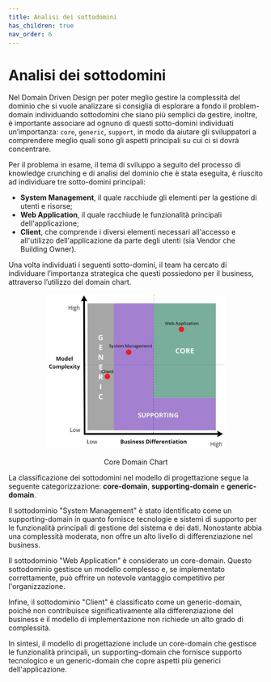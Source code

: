 ```yaml
---
title: Analisi dei sottodomini
has_children: true
nav_order: 6
---
```

# Analisi dei sottodomini

Nel Domain Driven Design per poter meglio gestire la complessità del dominio che si vuole analizzare si consiglia di esplorare a fondo il problem-domain individuando sottodomini che siano più semplici da gestire, inoltre, è importante associare ad ognuno di questi sotto-domini individuati un’importanza: `core`, `generic`, `support`, in modo da aiutare gli sviluppatori a comprendere meglio quali sono gli aspetti principali su cui ci si dovrà concentrare. 

Per il problema in esame, il tema di sviluppo a seguito del processo di knowledge crunching e di analisi del dominio che è stata eseguita, è riuscito ad individuare tre sotto-domini principali:

- **System Management**, il quale racchiude gli elementi per la gestione di utenti e risorse;
- **Web Application**, il quale racchiude le funzionalità principali dell'applicazione;
- **Client**, che comprende i diversi elementi necessari all'accesso e all'utilizzo dell'applicazione da parte degli utenti (sia Vendor che Building Owner).

Una volta individuati i seguenti sotto-domini, il team ha cercato di individuare l’importanza strategica che questi possiedono per il business, attraverso l’utilizzo del domain chart.

<div align="center">
<img src="img/core-domain.jpg" alt="Core Domain Chart" width="70%">
<p align="center" id="fig1">Core Domain Chart</p>
</div>

La classificazione dei sottodomini nel modello di progettazione segue la seguente categorizzazione: **core-domain**, **supporting-domain** e **generic-domain**.

Il sottodominio "System Management" è stato identificato come un supporting-domain in quanto fornisce tecnologie e sistemi di supporto per le funzionalità principali di gestione del sistema e dei dati. Nonostante abbia una complessità moderata, non offre un alto livello di differenziazione nel business.

Il sottodominio "Web Application" è considerato un core-domain. Questo sottodominio gestisce un modello complesso e, se implementato correttamente, può offrire un notevole vantaggio competitivo per l'organizzazione.

Infine, il sottodominio "Client" è classificato come un generic-domain, poiché non contribuisce significativamente alla differenziazione del business e il modello di implementazione non richiede un alto grado di complessità.

In sintesi, il modello di progettazione include un core-domain che gestisce le funzionalità principali, un supporting-domain che fornisce supporto tecnologico e un generic-domain che copre aspetti più generici dell'applicazione.




